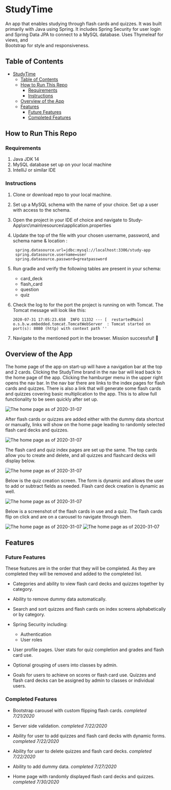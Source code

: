 # StudyTime

An app that enables studying through flash cards and quizzes. It was built primarily with Java using Spring. It includes 
Spring Security for user login and Spring Data JPA to connect to a MySQL database. Uses Thymeleaf for views, and  
Bootstrap for style and responsiveness.

## Table of Contents
- [StudyTime](#studytime)
  * [Table of Contents](#table-of-contents)
  * [How to Run This Repo](#how-to-run-this-repo)
    + [Requirements](#requirements)
    + [Instructions](#instructions)
  * [Overview of the App](#overview-of-the-app)
  * [Features](#features)
    + [Future Features](#future-features)
    + [Completed Features](#completed-features)

## How to Run This Repo
### Requirements
1. Java JDK 14
2. MySQL database set up on your local machine
3. IntelliJ or similar IDE


### Instructions
1. Clone or download repo to your local machine.
2. Set up a MySQL schema with the name of your choice. Set up a user with access to the schema.
3. Open the project in your IDE of choice and navigate to Study-App\src\main\resources\application.properties
4. Update the top of the file with your chosen username, password, and schema name & location :
        
        spring.datasource.url=jdbc:mysql://localhost:3306/study-app
        spring.datasource.username=user
        spring.datasource.password=greatpassword

5. Run gradle and verify the following tables are present in your schema:
    * card_deck
    * flash_card
    * question
    * quiz
    
6. Check the log to for the port the project is running on with Tomcat. The Tomcat message will look like this:
   
    ```2020-07-31 17:05:23.658  INFO 11332 --- [  restartedMain] o.s.b.w.embedded.tomcat.TomcatWebServer  : Tomcat started on port(s): 8080 (http) with context path ''```

7. Navigate to the mentioned port in the browser. Mission successful! :rocket:



## Overview of the App

The home page of the app on start-up will have a navigation bar at the top and 2 cards. Clicking the StudyTime brand in 
 the nav bar will lead back to the home page of the app. Clicking the hamburger menu in the upper right opens the nav bar.
 In the nav bar there are links to the index pages for flash cards and quizzes. There is also a link that will generate
 some flash cards and quizzes covering basic multiplication to the app. This is to allow full functionality to be seen 
 quickly after set up.
 
![The home page as of 2020-31-07](src/screenshots/home-no-data-nav-20203107.PNG)

After flash cards or quizzes are added either with the dummy data shortcut or manually, links will show on the home page
 leading to randomly selected flash card decks and quizzes.

![The home page as of 2020-31-07](src/screenshots/home-with-data-20203107.PNG)

The flash card and quiz index pages are set up the same. The top cards allow you to create and delete, and all quizzes and
 flashcard decks will display below.
 
![The home page as of 2020-31-07](src/screenshots/flash-cards-with-data-20203107.PNG)

Below is the quiz creation screen. The form is dynamic and allows the user to add or subtract fields as needed. Flash card
 deck creation is dynamic as well.

![The home page as of 2020-31-07](src/screenshots/quiz-creation-20203107.PNG)

Below is a screenshot of the flash cards in use and a quiz. The flash cards flip on click and are on a carousel to 
navigate through them.

![The home page as of 2020-31-07](src/screenshots/flash-cards-in-use-20203107.PNG)
![The home page as of 2020-31-07](src/screenshots/quiz-in-use-20203107.PNG)



## Features
### Future Features

These features are in the order that they will be completed. As they are completed they will be removed and added to the
 completed list.

* Categories and ability to view flash card decks and quizzes together by category.

* Ability to remove dummy data automatically.

* Search and sort quizzes and flash cards on index screens alphabetically or by category.

* Spring Security including:
    * Authentication
    * User roles

* User profile pages. User stats for quiz completion and grades and flash card use. 

* Optional grouping of users into classes by admin. 

* Goals for users to achieve on scores or flash card use. Quizzes and flash card decks can be assigned by admin 
to classes or individual users.


### Completed Features

* Bootstrap carousel with custom flipping flash cards. _completed 7/21/2020_

* Server side validation. _completed 7/22/2020_

* Ability for user to add quizzes and flash card decks with dynamic forms. _completed 7/22/2020_

* Ability for user to delete quizzes and flash card decks. _completed 7/22/2020_

* Ability to add dummy data. _completed 7/27/2020_

* Home page with randomly displayed flash card decks and quizzes. _completed 7/30/2020_

